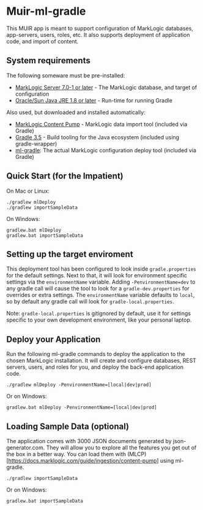 # Muir-ml-gradle

This MUIR app is meant to support configuration of MarkLogic databases, app-servers, users, roles, etc. It also supports deployment of application code, and import of content.

## System requirements

The following someware must be pre-installed:

- [MarkLogic Server 7.0-1 or later](https://developer.marklogic.com/products) - The MarkLogic database, and target of configuration
- [Oracle/Sun Java JRE 1.8 or later](http://www.oracle.com/technetwork/java/javase/downloads/index.html) - Run-time for running Gradle

Also used, but downloaded and installed automatically:

- [MarkLogic Content Pump](https://developer.marklogic.com/products/mlcp) - MarkLogic data import tool (included via Gradle)
- [Gradle 3.5](https://gradle.org/) - Build tooling for the Java ecosystem (included using gradle-wrapper)
- [ml-gradle](https://github.com/marklogic-community/ml-gradle): The actual MarkLogic configuration deploy tool (included via Gradle)

## Quick Start (for the Impatient)

On Mac or Linux:

    ./gradlew mlDeploy
    ./gradlew importSampleData

On Windows:

    gradlew.bat mlDeploy
    gradlew.bat importSampleData

## Setting up the target enviroment

This deployment tool has been configured to look inside `gradle.properties` for the default settings. Next to that, it will look for environment specific settings via the `environmentName` variable. Adding `-PenvironmentName=dev` to any gradle call will cause the tool to look for a `gradle-dev.properties` for overrides or extra settings. The `environmentName` variable defaults to `local`, so by default any gradle call will look for `gradle-local.properties`.

Note: `gradle-local.properties` is gitignored by default, use it for settings specific to your own development environment, like your personal laptop.

## Deploy your Application

Run the following ml-gradle commands to deploy the application to the chosen MarkLogic
installation. It will create and configure databases, REST servers, users, and
roles for you, and deploy the back-end application code.

    ./gradlew mlDeploy -PenvironmentName=[local|dev|prod]

Or on Windows:

    gradlew.bat mlDeploy -PenvironmentName=[local|dev|prod]

## Loading Sample Data (optional)

The application comes with 3000 JSON documents generated by json-generator.com. They
will allow you to explore all the features you get out of the box in a better way. You
can load them with (MLCP)[https://docs.marklogic.com/guide/ingestion/content-pump] using
ml-gradle.

    ./gradlew importSampleData

Or on Windows:

    gradlew.bat importSampleData
